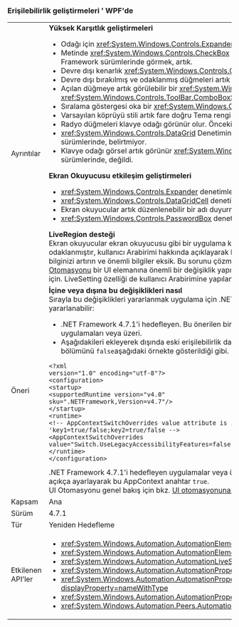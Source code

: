 ### <a name="accessibility-improvements-in-wpf"></a>Erişilebilirlik geliştirmeleri ' WPF'de

|   |   |
|---|---|
|Ayrıntılar|<strong>Yüksek Karşıtlık geliştirmeleri</strong></br><ul><li>Odağı için <xref:System.Windows.Controls.Expander> denetimidir artık görünür. Önceki .NET Framework sürümlerinde, değildi.</li><li>Metinde <xref:System.Windows.Controls.CheckBox> ve <xref:System.Windows.Controls.RadioButton> seçildiklerinde denetimleri daha kolay daha önceki .NET Framework sürümlerinde görmek, artık.</li><li>Devre dışı kenarlık <xref:System.Windows.Controls.ComboBox> devre dışı bırakılmış metinlerin aynı renge sunulmuştur. Önceki .NET Framework sürümlerinde, değildi.</li><li>Devre dışı bırakılmış ve odaklanmış düğmeleri artık doğru bir Tema rengi kullanır. Önceki .NET Framework sürümlerinde desteklemiyorlardı.</li><li>Açılan düğmeye artık görülebilir bir <xref:System.Windows.Controls.ComboBox> denetimin stili ayarlanmış <xref:System.Windows.Controls.ToolBar.ComboBoxStyleKey?displayProperty=nameWithType>, '.NET Framework'ün önceki sürümlerinde, değildi.</li><li>Sıralama göstergesi oka bir <xref:System.Windows.Controls.DataGrid> denetimi artık Tema renkleri kullanır. Önceki .NET Framework sürümlerinde, belirtmiyor.</li><li>Varsayılan köprüyü stili artık fare doğru Tema rengi değişir. Önceki .NET Framework sürümlerinde, belirtmiyor.</li><li>Radyo düğmeleri klavye odağı görünür olur. Önceki .NET Framework sürümlerinde, değildi.</li><li><xref:System.Windows.Controls.DataGrid> Denetimin onay kutusu sütun artık beklenen renkleri için klavye odağı bildirim kullanır. Önceki .NET Framework sürümlerinde, belirtmiyor.</li><li>Klavye odağı görsel artık görünür <xref:System.Windows.Controls.ComboBox> ve <xref:System.Windows.Controls.ListBox> kontrol eder. Önceki .NET Framework sürümlerinde, değildi.</p></li></ul><strong>Ekran Okuyucusu etkileşim geliştirmeleri</strong></br><ul><li><xref:System.Windows.Controls.Expander> denetimleri artık doğru şekilde gruplar (Genişlet/Daralt)'olarak ekran okuyucular tarafından bildirilir.</li><li><xref:System.Windows.Controls.DataGridCell> denetimleri artık veri kılavuz hücresi (ekran okuyucular tarafından yerelleştirilmiş) olarak doğru şekilde bildirilir.</li><li>Ekran okuyucular artık düzenlenebilir bir adı duyurmaktan <xref:System.Windows.Controls.ComboBox>.</li><li><xref:System.Windows.Controls.PasswordBox> denetimleri artık olarak bildirilen &quot;görünümde hiçbir öğe&quot; ekran okuyucular tarafından.</p></li></ul><strong>LiveRegion desteği</strong></br>Ekran okuyucular ekran okuyucusu gibi bir uygulama kullanıcı Arabirimi içeriği genellikle, büyük olasılıkla çoğu kullanıcının ilgi öğe olduğundan bir şey şu anda odaklanmıştır, kullanıcı Arabirimi hakkında açıklayarak bilmeniz kolaylaştıracak. Ancak, bir kullanıcı Arabirimi öğesi yere ekranda değiştirir ve odağı yok, kullanıcı değil bilginizi artırın ve önemli bilgiler eksik. Bu sorunu çözmek için LiveRegions yöneliktir. Bir geliştirici bunları ekran okuyucu veya diğer size bildirmek üzere kullanabilir [UI Otomasyonu](~/docs/framework/ui-automation/ui-automation-overview.md) bir UI elemanına önemli bir değişiklik yapıldığında istemci. Ekran Okuyucu sonra nasıl ve ne zaman karar verebilirsiniz kullanıcıya bu değişikliği bildirmek için. LiveSetting özelliği de kullanıcı Arabirimine yapılan değişikliği bildirmek için ne kadar önemli olduğunu biliyor ekran okuyucu sağlar.|
|Öneri|<strong>İçine veya dışına bu değişiklikleri nasıl</strong></br>Sırayla bu değişiklikleri yararlanmak uygulama için .NET Framework 4.7.1 çalıştırmanız gerekir veya üzeri. Uygulamaya bu değişiklikler aşağıdaki yollardan birini yararlanabilir:<ul><li>.NET Framework 4.7.1'i hedefleyen. Bu önerilen bir yaklaşımdır. Bu erişilebilirlik değişiklikleri etkin varsayılan olarak .NET Framework 4.7.1'i hedefleyen WPF uygulamaları veya üzeri.</li><li>Aşağıdakileri ekleyerek dışında eski erişilebilirlik davranışları bölgedeyse [AppContext anahtar](~/docs/framework/configure-apps/file-schema/runtime/appcontextswitchoverrides-element.md) içinde <code>&lt;runtime&gt;</code> uygulama yapılandırma dosyasını ve bu ayarın bölümünü <code>false</code>aşağıdaki örnekte gösterildiği gibi.</li></ul><pre><code class="lang-xml">&lt;?xml version=&quot;1.0&quot; encoding=&quot;utf-8&quot;?&gt;&#13;&#10;&lt;configuration&gt;&#13;&#10;&lt;startup&gt;&#13;&#10;&lt;supportedRuntime version=&quot;v4.0&quot; sku=&quot;.NETFramework,Version=v4.7&quot;/&gt;&#13;&#10;&lt;/startup&gt;&#13;&#10;&lt;runtime&gt;&#13;&#10;&lt;!-- AppContextSwitchOverrides value attribute is in the form of &#39;key1=true/false;key2=true/false  --&gt;&#13;&#10;&lt;AppContextSwitchOverrides value=&quot;Switch.UseLegacyAccessibilityFeatures=false&quot; /&gt;&#13;&#10;&lt;/runtime&gt;&#13;&#10;&lt;/configuration&gt;&#13;&#10;</code></pre>.NET Framework 4.7.1'i hedefleyen uygulamalar veya üzeri ve eski korumak istiyorsanız erişilebilirlik davranışı kabul etme eski erişilebilirlik özelliklerinin kullanımı için açıkça ayarlayarak bu AppContext anahtar <code>true</code>.</br>UI Otomasyonu genel bakış için bkz. [UI otomasyonuna genel bakış](~/docs/framework/ui-automation/ui-automation-overview.md).|
|Kapsam|Ana|
|Sürüm|4.7.1|
|Tür|Yeniden Hedefleme|
|Etkilenen API’ler|<ul><li><xref:System.Windows.Automation.AutomationElementIdentifiers.LiveSettingProperty?displayProperty=nameWithType></li><li><xref:System.Windows.Automation.AutomationElementIdentifiers.LiveRegionChangedEvent?displayProperty=nameWithType></li><li><xref:System.Windows.Automation.AutomationLiveSetting?displayProperty=nameWithType></li><li><xref:System.Windows.Automation.AutomationProperties.LiveSettingProperty?displayProperty=nameWithType></li><li><xref:System.Windows.Automation.AutomationProperties.SetLiveSetting(System.Windows.DependencyObject,System.Windows.Automation.AutomationLiveSetting)?displayProperty=nameWithType></li><li><xref:System.Windows.Automation.AutomationProperties.GetLiveSetting(System.Windows.DependencyObject)?displayProperty=nameWithType></li><li><xref:System.Windows.Automation.Peers.AutomationPeer.GetLiveSettingCore?displayProperty=nameWithType></li></ul>|

